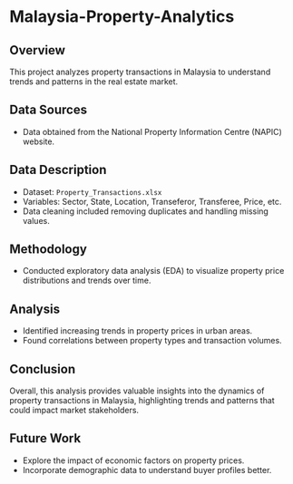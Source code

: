 # Malaysia-Property-Analytics
## Overview
This project analyzes property transactions in Malaysia to understand trends and patterns in the real estate market.
## Data Sources
- Data obtained from the National Property Information Centre (NAPIC) website.
## Data Description
- Dataset: `Property_Transactions.xlsx`
- Variables: Sector, State, Location, Transeferor, Transferee, Price, etc.
- Data cleaning included removing duplicates and handling missing values.
## Methodology
- Conducted exploratory data analysis (EDA) to visualize property price distributions and trends over time.
## Analysis
- Identified increasing trends in property prices in urban areas.
- Found correlations between property types and transaction volumes.
## Conclusion
Overall, this analysis provides valuable insights into the dynamics of property transactions in Malaysia, highlighting trends and patterns that could impact market stakeholders.
## Future Work
- Explore the impact of economic factors on property prices.
- Incorporate demographic data to understand buyer profiles better.
